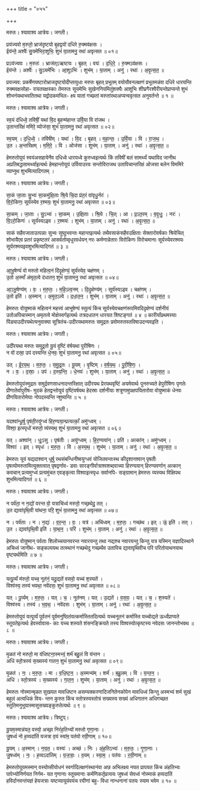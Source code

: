 +++
title = "०५५"

+++


मरुतः। श्यावाश्व आत्रेयः। जगती।

प्रय॑ज्यवो म॒रुतो॒ भ्राज॑दृष्टयो बृ॒हद्वयो॑ दधिरे रु॒क्मव॑क्षसः ।  
ईय॑न्ते॒ अश्वैः॑ सु॒यमे॑भिरा॒शुभिः॒ शुभं॑ या॒तामनु॒ रथा॑ अवृत्सत ॥ ०१॥

प्रऽय॑ज्यवः । म॒रुतः॑ । भ्राज॑त्ऽऋष्टयः । बृ॒हत् । वयः॑ । द॒धि॒रे॒ । रु॒क्मऽव॑क्षसः ।  
ईय॑न्ते । अश्वैः॑ । सु॒ऽयमे॑भिः । आ॒शुऽभिः॑ । शुभ॑म् । या॒ताम् । अनु॑ । रथाः॑ । अ॒वृ॒त्स॒त॒ ॥

प्रयज्यव: प्रकर्षेणयष्टारोभ्राजदृष्टयोदीप्तायुधाः मरुतः बृहत् प्रभूतम् वयोयौवनलक्षणं प्रभूतमन्नंवा दधिरे धारयन्ति रुक्मवक्षसोहा- रायतवक्षस्काः तेमरुतः सुयमेभिः सुखेननियमितुंशक्यैः आशुभिः शीघ्रगैरश्वैरीयन्तेप्राप्यन्ते शुभं शोभनंयथाभवतितथा यद्वोदकमभिल- क्ष्य यातां गच्छतां मरुतांरथाअप्यन्ववृत्सत अनुवर्तन्ते ॥ १ ॥

मरुतः। श्यावाश्व आत्रेयः। जगती।

स्व॒यं द॑धिध्वे॒ तवि॑षीं॒ यथा॑ वि॒द बृ॒हन्म॑हान्त उर्वि॒या वि रा॑जथ ।  
उ॒तान्तरि॑क्षं ममिरे॒ व्योज॑सा॒ शुभं॑ या॒तामनु॒ रथा॑ अवृत्सत ॥ ०२॥

स्व॒यम् । द॒धि॒ध्वे॒ । तवि॑षीम् । यथा॑ । वि॒द । बृ॒हत् । म॒हा॒न्तः॒ । उ॒र्वि॒या । वि । रा॒ज॒थ॒ ।  
उ॒त । अ॒न्तरि॑क्षम् । म॒मि॒रे॒ । वि । ओज॑सा । शुभ॑म् । या॒ताम् । अनु॑ । रथाः॑ । अ॒वृ॒त्स॒त॒ ॥

हेमरुतोयूयं स्वयंअसहायेनैव दधिध्वे धारयध्वे कुरुध्वइत्यर्थः किं तविषीं बलं सामर्थ्यं यथाविद जानीथ अप्रतिबद्धसामर्थ्याइत्यर्थः हेमहान्तोयूयं उर्वियाउरवः सन्तोविराजथ उतापिचान्तरिक्षं ओजसा बलेन विममिरे व्याप्नुथ शुभमित्यादिगतम् ।

मरुतः। श्यावाश्व आत्रेयः। जगती।

सा॒कं जा॒ताः सु॒भ्वः॑ सा॒कमु॑क्षि॒ताः श्रि॒ये चि॒दा प्र॑त॒रं वा॑वृधु॒र्नरः॑ ।  
वि॒रो॒किणः॒ सूर्य॑स्येव र॒श्मयः॒ शुभं॑ या॒तामनु॒ रथा॑ अवृत्सत ॥ ०३॥

सा॒कम् । जा॒ताः । सु॒ऽभ्वः॑ । सा॒कम् । उ॒क्षि॒ताः । श्रि॒ये । चि॒त् । आ । प्र॒ऽत॒रम् । व॒वृ॒धुः॒ । नरः॑ ।  
वि॒ऽरो॒किणः॑ । सूर्य॑स्यऽइव । र॒श्मयः॑ । शुभ॑म् । या॒ताम् । अनु॑ । रथाः॑ । अ॒वृ॒त्स॒त॒ ॥

साकं सहैवजाताउत्पन्नाः सुभ्वः सुष्ठुभवन्तः महान्तइत्यर्थः तथैवसाकंसहैवउक्षिताः सेक्तारोवर्षकाः श्रियेचित् शोभायैएव प्रतरं प्रकृष्टतरं आसर्वतोव्वृधुरवर्धयन् नरः कर्मणान्नेतारः विरोकिणः विरोचमानाः सूर्यस्येवरश्मयः सूर्यरश्मयइवशुभमित्यादिगतं ॥ ३ ॥

मरुतः। श्यावाश्व आत्रेयः। जगती।

आ॒भू॒षेण्यं॑ वो मरुतो महित्व॒नं दि॑दृ॒क्षेण्यं॒ सूर्य॑स्येव॒ चक्ष॑णम् ।  
उ॒तो अ॒स्माँ अ॑मृत॒त्वे द॑धातन॒ शुभं॑ या॒तामनु॒ रथा॑ अवृत्सत ॥ ०४॥

आ॒ऽभू॒षेण्य॑म् । वः॒ । म॒रु॒तः॒ । म॒हि॒ऽत्व॒नम् । दि॒दृ॒क्षेण्य॑म् । सूर्य॑स्यऽइव । चक्ष॑णम् ।  
उ॒तो इति॑ । अ॒स्मान् । अ॒मृ॒त॒ऽत्वे । द॒धा॒त॒न॒ । शुभ॑म् । या॒ताम् । अनु॑ । रथाः॑ । अ॒वृ॒त्स॒त॒ ॥

हेमरुतः वोयुष्माकं महित्वनं महत्त्वं आभूषेण्यं स्तुत्यं किंच सूर्यस्येवचक्षणंरूपमिवदिदृक्षेण्यं दर्शनीयं उतोअपिचास्मान् अमृतत्वे मोक्षेस्वर्गइत्यर्थः तत्रदधातन धारयत शिष्टङ्गतं ॥ ४ ॥ कारीर्यांप्रथमस्याः पिंड्याउदीरयथेत्यनुवाक्या सूत्रितंच-उदीरयथामरुतः समुद्रतः प्रवोमरुतस्तविषाउदन्यवइति ।

मरुतः। श्यावाश्व आत्रेयः। जगती।

उदी॑रयथा मरुतः समुद्र॒तो यू॒यं वृ॒ष्टिं व॑र्षयथा पुरीषिणः ।  
न वो॑ दस्रा॒ उप॑ दस्यन्ति धे॒नवः॒ शुभं॑ या॒तामनु॒ रथा॑ अवृत्सत ॥ ०५॥

उत् । ई॒र॒य॒थ॒ । म॒रु॒तः॒ । स॒मु॒द्र॒तः । यू॒यम् । वृ॒ष्टिम् । व॒र्ष॒य॒थ॒ । पु॒री॒षि॒णः॒ ।  
न । वः॒ । द॒स्राः॒ । उप॑ । द॒स्य॒न्ति॒ । धे॒नवः॑ । शुभ॑म् । या॒ताम् । अनु॑ । रथाः॑ । अ॒वृ॒त्स॒त॒ ॥

हेमरुतोयूयंस्मुद्रतः समुर्द्रवणसाधनादन्तरिक्षात् उदीरयथ प्रेरयथवृष्टिं अयमेवार्थः पुनरुच्यते हेपुरीषिणः पृणतेः प्रीणातेर्वापुरीष- मुदकं हेतद्वन्तोयूयं वृष्टिंवर्षयथ हेदस्राः दर्शनीयाः शत्रूणामुपक्षपयितारोवा वोयुष्माकं धेनवः प्रीणयितारोमेघाः नोपदस्यन्ति न्शुष्यन्ति ॥ ५ ॥

मरुतः। श्यावाश्व आत्रेयः। जगती।

यदश्वा॑न्धू॒र्षु पृष॑ती॒रयु॑ग्ध्वं हिर॒ण्यया॒न्प्रत्यत्काँ॒ अमु॑ग्ध्वम् ।  
विश्वा॒ इत्स्पृधो॑ मरुतो॒ व्य॑स्यथ॒ शुभं॑ या॒तामनु॒ रथा॑ अवृत्सत ॥ ०६॥

यत् । अश्वा॑न् । धूः॒ऽसु । पृष॑तीः । अयु॑ग्ध्वम् । हि॒र॒ण्यया॑न् । प्रति॑ । अत्का॑न् । अमु॑ग्ध्वम् ।  
विश्वाः॑ । इत् । स्पृधः॑ । म॒रु॒तः॒ । वि । अ॒स्य॒थ॒ । शुभ॑म् । या॒ताम् । अनु॑ । रथाः॑ । अ॒वृ॒त्स॒त॒ ॥

हेमरुतः यूयं यद्यदाश्वान् धूर्षु रथसंबन्धिनीष्वयुग्धवं योजितवन्तःस्थ कीदृशानश्वान् पृषतीः पृषत्योमरुतामित्युक्तत्वात् पृषद्वर्णाव- डवाः सारङ्गीर्वात्राश्वशब्दवाच्या हिरण्ययान् हिरण्यवर्णान् अत्कान् कवचान् प्रत्यमुग्ध्वं प्रत्यमुंचत एवङ्कृत्वा विश्वाइत्स्पृधः सर्वानपि- सङ्ग्रामान् हेमरुतः व्यस्यथ विक्षिपथ शुभमित्यादिगतं ॥ ६ ॥

मरुतः। श्यावाश्व आत्रेयः। जगती।

न पर्व॑ता॒ न न॒द्यो॑ वरन्त वो॒ यत्राचि॑ध्वं मरुतो॒ गच्छ॒थेदु॒ तत् ।  
उ॒त द्यावा॑पृथि॒वी या॑थना॒ परि॒ शुभं॑ या॒तामनु॒ रथा॑ अवृत्सत ॥ ०७॥

न । पर्व॑ताः । न । न॒द्यः॑ । व॒र॒न्त॒ । वः॒ । यत्र॑ । अचि॑ध्वम् । म॒रु॒तः॒ । गच्छ॑थ । इत् । ऊं॒ इति॑ । तत् ।  
उ॒त । द्यावा॑पृथि॒वी इति॑ । या॒थ॒न॒ । परि॑ । शुभ॑म् । या॒ताम् । अनु॑ । रथाः॑ । अ॒वृ॒त्स॒त॒ ॥

हेमरुतः वोयुष्मान् पर्वताः शिलोच्चयानवरन्त नवारयन्तु तथा नद्यश्च नवारयन्तु किन्तु यत्र यस्मिन् यज्ञादिस्थाने अचिध्वं जानीथ- सङ्कल्पयथ तत्स्थानं गच्छथेदु गच्छथैव उतापिच द्यावापृथिवीच परि परितोयाथनयाथ वृष्ट्यर्थमिति ॥ ७ ॥

मरुतः। श्यावाश्व आत्रेयः। जगती।

यत्पू॒र्व्यं म॑रुतो॒ यच्च॒ नूत॑नं॒ यदु॒द्यते॑ वसवो॒ यच्च॑ श॒स्यते॑ ।  
विश्व॑स्य॒ तस्य॑ भवथा॒ नवे॑दसः॒ शुभं॑ या॒तामनु॒ रथा॑ अवृत्सत ॥ ०८॥

यत् । पू॒र्व्यम् । म॒रु॒तः॒ । यत् । च॒ । नूत॑नम् । यत् । उ॒द्यते॑ । व॒स॒वः॒ । यत् । च॒ । श॒स्यते॑ ।  
विश्व॑स्य । तस्य॑ । भ॒व॒थ॒ । नवे॑दसः । शुभ॑म् । या॒ताम् । अनु॑ । रथाः॑ । अ॒वृ॒त्स॒त॒ ॥

हेमरुतोयूयं यत्पूर्व्यं पूर्वतनं पूर्वमनुष्ठितंयत्कर्मास्तितदित्यर्थः यच्चनूतनं कर्मास्ति यच्चोद्यते ऊर्ध्वंप्राप्यते स्तूयतेइत्यर्थः हेवस्वोवास- काः यच्च शस्यते शंसनङ्क्रियते तस्य विश्वस्योत्कृष्टस्य नवेदसः जानन्तोभवथ ॥ ८ ॥

मरुतः। श्यावाश्व आत्रेयः। जगती।

मृ॒ळत॑ नो मरुतो॒ मा व॑धिष्टना॒स्मभ्यं॒ शर्म॑ बहु॒लं वि य॑न्तन ।  
अधि॑ स्तो॒त्रस्य॑ स॒ख्यस्य॑ गातन॒ शुभं॑ या॒तामनु॒ रथा॑ अवृत्सत ॥ ०९॥

मृ॒ळत॑ । नः॒ । म॒रु॒तः॒ । मा । व॒धि॒ष्ट॒न॒ । अ॒स्मभ्य॑म् । शर्म॑ । ब॒हु॒लम् । वि । य॒न्त॒न॒ ।  
अधि॑ । स्तो॒त्रस्य॑ । स॒ख्यस्य॑ । गा॒त॒न॒ । शुभ॑म् । या॒ताम् । अनु॑ । रथाः॑ । अ॒वृ॒त्स॒त॒ ॥

हेमरुतः नोस्मान्मृळत सुखयत मावधिष्टन असम्यक्करणादिजनितेनकोपेन मावधिध्वं किन्तु अस्मभ्यं शर्म सुखं बहुलं अत्यधिकं विय- न्तन कुरुत किंच स्तोत्रस्यस्तोत्रं सख्यस्य सख्यं अधिगातन अधिगच्छत स्तुतिमनुभूयास्मासुसख्यङ्कुरुतेत्यर्थः ॥ ९ ॥

मरुतः। श्यावाश्व आत्रेयः। त्रिष्टुप्।

यू॒यम॒स्मान्न॑यत॒ वस्यो॒ अच्छा॒ निरं॑ह॒तिभ्यो॑ मरुतो गृणा॒नाः ।  
जु॒षध्वं॑ नो ह॒व्यदा॑तिं यजत्रा व॒यं स्या॑म॒ पत॑यो रयी॒णाम् ॥ १०॥

यू॒यम् । अ॒स्मान् । न॒य॒त॒ । वस्यः॑ । अच्छ॑ । निः । अं॒ह॒तिऽभ्यः॑ । म॒रु॒तः॒ । गृ॒णा॒नाः ।  
जु॒षध्व॑म् । नः॒ । ह॒व्यऽदा॑तिम् । य॒ज॒त्राः॒ । व॒यम् । स्या॒म॒ । पत॑यः । र॒यी॒णाम् ॥

हेमरुतोयूयमस्मान् वस्योव्सीयोधनं स्वर्गादिलक्षणंस्थानंवा अछ अभिलक्ष्य नयत प्रापयत किंच अंहतिभ्यः पापेभ्योनिर्णयत निर्गम- यत गृणानाः स्तूयमानाः कर्मणिकर्तृप्रत्ययः जुषध्वं सेवध्वं नोस्माकं हव्यदातिं हविर्दानवन्तंयज्ञं हेयजत्राः यष्टव्यायूयंवयंच रयीणां बहु- विधा नान्धनानां पतयः स्याम भवेम ॥ १० ॥